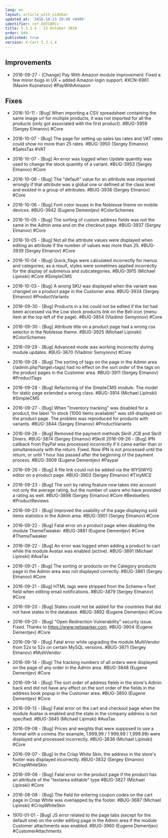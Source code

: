 ```yaml
---
lang: en
layout: article_with_sidebar
updated_at: '2016-10-13 20:40 +0400'
identifier: ref_Od7CWXCv
title: 5.3.1.4 - 13 October 2016
order: 940
published: true
version: X-Cart 5.3.1.4
---
```

## Improvements

*    2016-09-27 - [Change] Pay With Amazon module improvement: Fixed a few minor bugs in UX + added Amazon login support. #XCN-6961 (Maxim Kuznetsov) #PayWithAmazon

## Fixes

*    2016-10-11 - [Bug] When importing a CSV spreadsheet containing the same image url for multiple products, it was not imported for all the products (only got associated with the first product). #BUG-3959 (Sergey Elmanov) #Core

*    2016-10-07 - [Bug] The page for setting up sales tax rates and VAT rates could show no more than 25 rates. #BUG-3950 (Sergey Elmanov) #SalesTax #VAT

*    2016-10-07 - [Bug] An error was logged when Update quantity was used to change the stock quantity of a variant. #BUG-3953 (Sergey Elmanov) #Core

*    2016-10-06 - [Bug] The "default" value for an attribute was imported wrongly if that attribute was a global one or defined at the class level and existed in a group of attributes. #BUG-3936 (Sergey Elmanov) #Core

*    2016-10-06 - [Bug] Font color issues in the Noblesse theme on mobile devices. #BUG-3942 (Eugene Dementjev) #ColorSchemes

*    2016-10-05 - [Bug] The sorting of custom address fields was not the same in the Admin area and on the checkout page. #BUG-3937 (Sergey Elmanov) #Core

*    2016-10-05 - [Bug] Not all the attribute values were displayed when editing an attribute if the number of values was more than 25. #BUG-3939 (Sergey Elmanov) #Core

*    2016-10-04 - [Bug] Quick_flags were calculated incorrectly for menus and categories; as a result, styles were sometimes applied incorrectly for the display of submenus and subcategories. #BUG-3915 (Michael Lipinski) #Core #SimpleCMS

*    2016-10-03 - [Bug] A wrong SKU was displayed when the variant was changed on a product page in the Customer area. #BUG-3934 (Sergey Elmanov) #ProductVariants

*    2016-09-30 - [Bug] Products in a list could not be edited if the list had been accessed via the Low stock products link on the Bell icon (menu item at the top left of the page). #BUG-3854 (Vladimir Semyonov) #Core

*    2016-09-30 - [Bug] Attribute title on a product page had a wrong css selector in the Noblesse theme. #BUG-3925 (Michael Lipinski) #ColorSchemes

*    2016-09-29 - [Bug] Advanced mode was working incorrectly during module updates. #BUG-3870 (Vladimir Semyonov) #Core

*    2016-09-28 - [Bug] The sorting of tags on the page in the Admin area (/admin.php?target=tags) had no effect on the sort order of the tags on the product pages in the Customer area. #BUG-3911 (Sergey Elmanov) #ProductTags

*    2016-09-28 - [Bug] Refactoring of the SimpleCMS module. The model for static page extended a wrong class. #BUG-3914 (Michael Lipinski) #SimpleCMS

*    2016-09-27 - [Bug] When "Inventory tracking" was disabled for a product, the label "In stock (1000 items available)" was still displayed on the product page. The problem was reproduced for products with variants. #BUG-3844 (Sergey Elmanov) #ProductVariants

*    2016-09-26 - [Bug] Removed the payment methods Skrill JCB and Skrill Diners. #BUG-3874 (Sergey Elmanov) #Skrill
2016-09-26 - [Bug] IPN callback from PayPal was processed incorrectly if it came earlier than or simultaneously with the return. Fixed. Now IPN is not processed until the return, or until 1 hour has passed after the beginning of the payment process. #BUG-3909 (Eugene Dementjev) #Paypal

*    2016-09-26 - [Bug] A file link could not be added via the WYSIWYG editor on a product page. #BUG-3903 (Sergey Elmanov) #TinyMCE

*    2016-09-23 - [Bug] The sort by rating feature now takes into account not only the average rating, but the number of users who have provided a rating as well. #BUG-3898 (Sergey Elmanov) #Core #Bestsellers #ProductReviews

*    2016-09-23 - [Bug] Improved the usability of the page displaying sold items statistics in the Admin area. #BUG-3901 (Sergey Elmanov) #Core

*    2016-09-22 - [Bug] Fatal error on a product page when disabling the module ThemeTweaker. #BUG-3881 (Eugene Dementjev) #Core #ThemeTweaker

*    2016-09-22 - [Bug] An error was logged when adding a product to cart while the module Avatax was enabled (active). #BUG-3891 (Michael Lipinski) #AvaTax

*    2016-09-21 - [Bug] The sorting or products on the Category products page in the Admin area was not displayed correctly. #BUG-3861 (Sergey Elmanov) #Core

*    2016-09-21 - [Bug] HTML tags were stripped from the Scheme->Text field when editing email notifications. #BUG-3879 (Sergey Elmanov) #Core

*    2016-09-20 - [Bug] States could not be added for the countries that did not have states in the database. #BUG-3892 (Eugene Dementjev) #Core

*    2016-09-20 - [Bug] "Open Redirection Vulnerability" security issue. Fixed. Thanks to https://www.netsparker.com. #BUG-3904 (Eugene Dementjev) #Core

*    2016-09-19 - [Bug] Fatal error while upgrading the module MultiVendor from 52x to 52x on certain MySQL versions. #BUG-3871 (Sergey Elmanov) #MultiVendor

*    2016-09-14 - [Bug] The tracking numbers of all orders were displayed on the page of any order in the Admin area. #BUG-3848 (Eugene Dementjev) #Core

*    2016-09-14 - [Bug] The sort order of address fields in the store's Admin back end did not have any effect on the sort order of the fields in the address book popup in the Customer area. #BUG-3850 (Eugene Dementjev) #Core

*    2016-09-13 - [Bug] Fatal error on the cart and checkout page when the module Avatax is enabled and the state in the company address is not specified. #BUG-3845 (Michael Lipinski) #AvaTax

*    2016-09-08 - [Bug] Prices and weights that were supposed to use a format with a comma (for example, 1.999,99 / 1 999,99 / 1,999.99) were displayed and processed incorrectly. #BUG-3836 (Michael Lipinski) #Core

*    2016-09-07 - [Bug] In the Crisp White Skin, the address in the store's footer was displayed incorrectly. #BUG-3832 (Sergey Elmanov) #CrispWhiteSkin

*    2016-09-06 - [Bug] Fatal error on the product page if the product has an attribute of the "textarea editable" type #BUG-3827 (Michael Lipinski) #Core

*    2016-08-08 - [Bug] The field for entering coupon codes on the cart page in Crisp White was overlapped by the footer. #BUG-3687 (Michael Lipinski) #CrispWhiteSkin

*    1970-01-01 - [Bug] JS error related to the page tabs (except for the default one) on the order editing page in the Admin area if the module Customer attachments was enabled. #BUG-3960 (Eugene Dementjev) #CustomerAttachments
